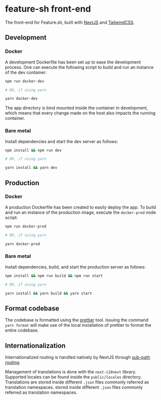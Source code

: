 # feature-sh front-end

The front-end for Feature.sh, built with [NextJS](https://nextjs.org/) and [TailwindCSS](https://tailwindcss.com/).

## Development

### Docker

A development Dockerfile has been set up to ease the development process.
One can execute the following script to build and run an instance of the dev container:

```sh
npm run docker-dev

# OR, if using yarn

yarn docker-dev
```

The app directory is bind mounted inside the container in development, which means that every change
made on the host also impacts the running container.

### Bare metal

Install dependencies and start the dev server as follows:

```sh
npm install && npm run dev

# OR, if using yarn

yarn install && yarn dev
```

## Production

### Docker

A production Dockerfile has been created to easily deploy the app.
To build and run an instance of the production image, execute the `docker-prod` node script:

```sh
npm run docker-prod

# OR, if using yarn

yarn docker-prod
```

### Bare metal

Install dependencies, build, and start the production server as follows:

```sh
npm install && npm run build && npm run start

# OR, if using yarn

yarn install && yarn build && yarn start
```

## Format codebase

The codebase is formatted using the [prettier](https://prettier.io) tool.
Issuing the command `yarn format` will make use of the local installation of prettier
to format the entire codebase.

## Internationalization

Internationalized routing is handled natively by NextJS through [sub-path routing](https://nextjs.org/docs/advanced-features/i18n-routing#sub-path-routing).

Management of translations is done with the `next-i18next` library. Supported locales can be found inside the `public/locales` directory. Translations are
stored inside different `.json` files commonly referred as translation namespaces.
stored inside different `.json` files commonly referred as translation namespaces.
